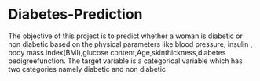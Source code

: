 # Diabetes-Prediction
The objective of this project is to predict whether a woman is diabetic or non diabetic based on the physical parameters like blood pressure, insulin ,
body mass index(BMI),glucose content,Age,skinthickness,diabetes pedigreefunction. The target variable is a categorical variable which has two categories namely
diabetic and non diabetic
